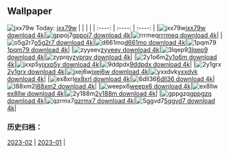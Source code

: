 ## Wallpaper
![jxx79w](https://w.wallhaven.cc/full/jx/wallhaven-jxx79w.png) Today: [jxx79w](https://th.wallhaven.cc/small/jx/jxx79w.jpg)
|      |      |      |
| :----: | :----: | :----: |
|![jxx79w](https://th.wallhaven.cc/small/jx/jxx79w.jpg)[jxx79w download 4k](https://wallhaven.cc/w/jxx79w)|![gppoj7](https://th.wallhaven.cc/small/gp/gppoj7.jpg)[gppoj7 download 4k](https://wallhaven.cc/w/gppoj7)|![rrrmeq](https://th.wallhaven.cc/small/rr/rrrmeq.jpg)[rrrmeq download 4k](https://wallhaven.cc/w/rrrmeq)|
|![o5g2r7](https://th.wallhaven.cc/small/o5/o5g2r7.jpg)[o5g2r7 download 4k](https://wallhaven.cc/w/o5g2r7)|![d661mo](https://th.wallhaven.cc/small/d6/d661mo.jpg)[d661mo download 4k](https://wallhaven.cc/w/d661mo)|![1pqm79](https://th.wallhaven.cc/small/1p/1pqm79.jpg)[1pqm79 download 4k](https://wallhaven.cc/w/1pqm79)|
|![zyyeev](https://th.wallhaven.cc/small/zy/zyyeev.jpg)[zyyeev download 4k](https://wallhaven.cc/w/zyyeev)|![3lqep9](https://th.wallhaven.cc/small/3l/3lqep9.jpg)[3lqep9 download 4k](https://wallhaven.cc/w/3lqep9)|![zyprqy](https://th.wallhaven.cc/small/zy/zyprqy.jpg)[zyprqy download 4k](https://wallhaven.cc/w/zyprqy)|
|![2y1o6m](https://th.wallhaven.cc/small/2y/2y1o6m.jpg)[2y1o6m download 4k](https://wallhaven.cc/w/2y1o6m)|![jxxp5y](https://th.wallhaven.cc/small/jx/jxxp5y.jpg)[jxxp5y download 4k](https://wallhaven.cc/w/jxxp5y)|![9ddpdx](https://th.wallhaven.cc/small/9d/9ddpdx.jpg)[9ddpdx download 4k](https://wallhaven.cc/w/9ddpdx)|
|![2y1grx](https://th.wallhaven.cc/small/2y/2y1grx.jpg)[2y1grx download 4k](https://wallhaven.cc/w/2y1grx)|![jxej6w](https://th.wallhaven.cc/small/jx/jxej6w.jpg)[jxej6w download 4k](https://wallhaven.cc/w/jxej6w)|![yxxdvk](https://th.wallhaven.cc/small/yx/yxxdvk.jpg)[yxxdvk download 4k](https://wallhaven.cc/w/yxxdvk)|
|![ex8xrl](https://th.wallhaven.cc/small/ex/ex8xrl.jpg)[ex8xrl download 4k](https://wallhaven.cc/w/ex8xrl)|![6dll36](https://th.wallhaven.cc/small/6d/6dll36.jpg)[6dll36 download 4k](https://wallhaven.cc/w/6dll36)|![l88xm2](https://th.wallhaven.cc/small/l8/l88xm2.jpg)[l88xm2 download 4k](https://wallhaven.cc/w/l88xm2)|
|![weepx6](https://th.wallhaven.cc/small/we/weepx6.jpg)[weepx6 download 4k](https://wallhaven.cc/w/weepx6)|![ex8llw](https://th.wallhaven.cc/small/ex/ex8llw.jpg)[ex8llw download 4k](https://wallhaven.cc/w/ex8llw)|![2y188m](https://th.wallhaven.cc/small/2y/2y188m.jpg)[2y188m download 4k](https://wallhaven.cc/w/2y188m)|
|![gppgzq](https://th.wallhaven.cc/small/gp/gppgzq.jpg)[gppgzq download 4k](https://wallhaven.cc/w/gppgzq)|![qzrmx7](https://th.wallhaven.cc/small/qz/qzrmx7.jpg)[qzrmx7 download 4k](https://wallhaven.cc/w/qzrmx7)|![5ggvd7](https://th.wallhaven.cc/small/5g/5ggvd7.jpg)[5ggvd7 download 4k](https://wallhaven.cc/w/5ggvd7)|

### 历史归档：
[2023-02](https://github.com/april-projects/april-wallpaper/tree/main/picture/2023-02/) | [2023-01](https://github.com/april-projects/april-wallpaper/tree/main/picture/2023-01/) | 
